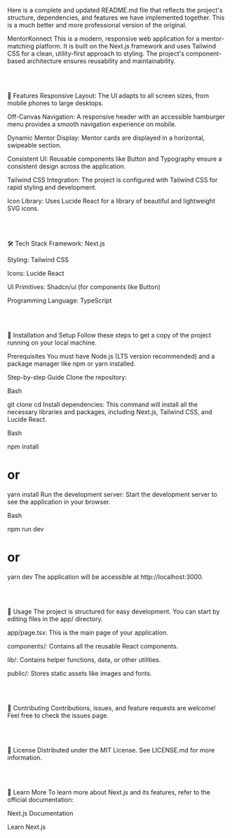 Here is a complete and updated README.md file that reflects the project's structure, dependencies, and features we have implemented together. This is a much better and more professional version of the original.

MentorKonnect
This is a modern, responsive web application for a mentor-matching platform. It is built on the Next.js framework and uses Tailwind CSS for a clean, utility-first approach to styling. The project's component-based architecture ensures reusability and maintainability.

<br>

<br>

🚀 Features
Responsive Layout: The UI adapts to all screen sizes, from mobile phones to large desktops.

Off-Canvas Navigation: A responsive header with an accessible hamburger menu provides a smooth navigation experience on mobile.

Dynamic Mentor Display: Mentor cards are displayed in a horizontal, swipeable section.

Consistent UI: Reusable components like Button and Typography ensure a consistent design across the application.

Tailwind CSS Integration: The project is configured with Tailwind CSS for rapid styling and development.

Icon Library: Uses Lucide React for a library of beautiful and lightweight SVG icons.

<br>

<br>

🛠️ Tech Stack
Framework: Next.js

Styling: Tailwind CSS

Icons: Lucide React

UI Primitives: Shadcn/ui (for components like Button)

Programming Language: TypeScript

<br>

<br>

🔧 Installation and Setup
Follow these steps to get a copy of the project running on your local machine.

Prerequisites
You must have Node.js (LTS version recommended) and a package manager like npm or yarn installed.

Step-by-step Guide
Clone the repository:

Bash

git clone <your-repository-url>
cd <your-project-directory>
Install dependencies:
This command will install all the necessary libraries and packages, including Next.js, Tailwind CSS, and Lucide React.

Bash

npm install
# or
yarn install
Run the development server:
Start the development server to see the application in your browser.

Bash

npm run dev
# or
yarn dev
The application will be accessible at http://localhost:3000.

<br>

<br>

📄 Usage
The project is structured for easy development. You can start by editing files in the app/ directory.

app/page.tsx: This is the main page of your application.

components/: Contains all the reusable React components.

lib/: Contains helper functions, data, or other utilities.

public/: Stores static assets like images and fonts.

<br>

<br>

🤝 Contributing
Contributions, issues, and feature requests are welcome! Feel free to check the issues page.

<br>

<br>

📄 License
Distributed under the MIT License. See LICENSE.md for more information.

<br>

<br>

🔗 Learn More
To learn more about Next.js and its features, refer to the official documentation:

Next.js Documentation

Learn Next.js